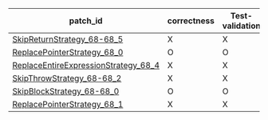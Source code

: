  | patch_id |correctness |Test-validation |NPEX-validation |
 |--- | --- | --- | --- | 
 | [SkipReturnStrategy_68-68_5](./patches/SkipReturnStrategy_68-68_5/patch.java#L70) | X | X | X | 
 | [ReplacePointerStrategy_68_0](./patches/ReplacePointerStrategy_68_0/patch.java#L70) | O | O | X | 
 | [ReplaceEntireExpressionStrategy_68_4](./patches/ReplaceEntireExpressionStrategy_68_4/patch.java#L70) | X | X | X | 
 | [SkipThrowStrategy_68-68_2](./patches/SkipThrowStrategy_68-68_2/patch.java#L70) | X | X | X | 
 | [SkipBlockStrategy_68-68_0](./patches/SkipBlockStrategy_68-68_0/patch.java#L70) | O | O | O | 
 | [ReplacePointerStrategy_68_1](./patches/ReplacePointerStrategy_68_1/patch.java#L70) | X | X | X | 
